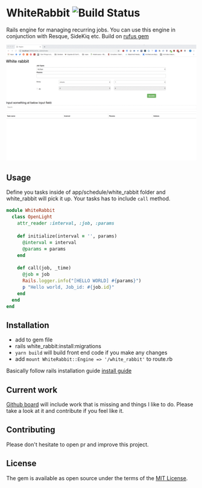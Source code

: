 # WhiteRabbit ![Build Status](https://travis-ci.com/eldemcan/white_rabbit.svg?branch=master)

Rails engine for managing recurring jobs. You can use this engine in conjunction with Resque,
SideKiq etc. Build on [rufus gem](https://github.com/jmettraux/rufus-scheduler)

![overview](intro.gif)

## Usage
Define you tasks inside of app/schedule/white_rabbit folder and white_rabbit will pick it up. Your tasks has to include `call` method.

```ruby
module WhiteRabbit
  class OpenLight
    attr_reader :interval, :job, :params

    def initialize(interval = '', params)
      @interval = interval
      @params = params
    end

    def call(job, _time)
      @job = job
      Rails.logger.info("[HELLO WORLD] #{params}")
      p "Hello world, Job_id: #{job.id}"
    end
  end
end
```

## Installation
- add to gem file
- rails white_rabbit:install:migrations
- `yarn build` will build front end code  if you make any changes
-  add `mount WhiteRabbit::Engine => '/white_rabbit'` to route.rb

  Basically follow rails installation guide [install guide](https://guides.rubyonrails.org/engines.html)

## Current work
[Github board](https://github.com/eldemcan/white_rabbit/projects/1) will include work that is missing and things I like to do. Please take a look at it and contribute if you feel like it.

## Contributing
Please don't hesitate to open pr and improve this project.

## License
The gem is available as open source under the terms of the [MIT License](https://opensource.org/licenses/MIT).
